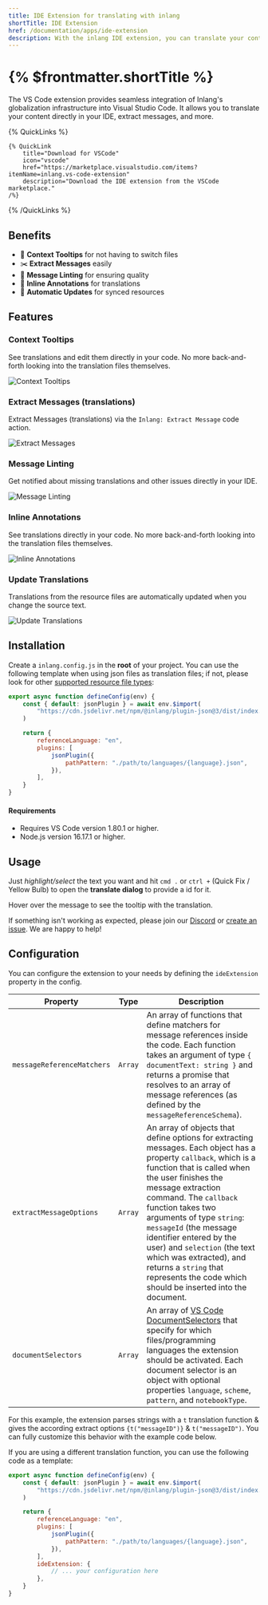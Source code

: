 ```yaml
---
title: IDE Extension for translating with inlang
shortTitle: IDE Extension
href: /documentation/apps/ide-extension
description: With the inlang IDE extension, you can translate your content directly from the IDE and more.
---
```


# {% $frontmatter.shortTitle %}

The VS Code extension provides seamless integration of Inlang's globalization infrastructure into Visual Studio Code. It allows you to translate your content directly in your IDE, extract messages, and more.

{% QuickLinks %}

    {% QuickLink
        title="Download for VSCode"
        icon="vscode"
        href="https://marketplace.visualstudio.com/items?itemName=inlang.vs-code-extension"
        description="Download the IDE extension from the VSCode marketplace."
    /%}

{% /QuickLinks %}

## Benefits

- 💬 **Context Tooltips** for not having to switch files
- ✂️ **Extract Messages** easily
- 📝 **Message Linting** for ensuring quality
- 🔎 **Inline Annotations** for translations
- 🔁 **Automatic Updates** for synced resources

## Features

### Context Tooltips

See translations and edit them directly in your code. No more back-and-forth looking into the translation files themselves.

![Context Tooltips](https://cdn.jsdelivr.net/gh/inlang/inlang/assets/ide-extension/tooltip.gif)

### Extract Messages (translations)

Extract Messages (translations) via the `Inlang: Extract Message` code action.

![Extract Messages](https://cdn.jsdelivr.net/gh/inlang/inlang/assets/ide-extension/extract.gif)

### Message Linting

Get notified about missing translations and other issues directly in your IDE.

![Message Linting](https://cdn.jsdelivr.net/gh/inlang/inlang/assets/ide-extension/lint.gif)

### Inline Annotations

See translations directly in your code. No more back-and-forth looking into the translation files themselves.

![Inline Annotations](https://cdn.jsdelivr.net/gh/inlang/inlang/assets/ide-extension/inline.gif)

### Update Translations

Translations from the resource files are automatically updated when you change the source text.

![Update Translations](https://cdn.jsdelivr.net/gh/inlang/inlang/assets/ide-extension/update.gif)

## Installation

Create a `inlang.config.js` in the **root** of your project. You can use the following template when using json files as translation files; if not, please look for other [supported resource file types](https://github.com/inlang/ecosystem#resources):

```js
export async function defineConfig(env) {
	const { default: jsonPlugin } = await env.$import(
		"https://cdn.jsdelivr.net/npm/@inlang/plugin-json@3/dist/index.js",
	)

	return {
		referenceLanguage: "en",
		plugins: [
			jsonPlugin({
				pathPattern: "./path/to/languages/{language}.json",
			}),
		],
	}
}
```

#### Requirements

- Requires VS Code version 1.80.1 or higher.
- Node.js version 16.17.1 or higher.

## Usage

Just _highlight/select_ the text you want and hit `cmd .` or `ctrl +` (Quick Fix / Yellow Bulb) to open the **translate dialog** to provide a id for it.

Hover over the message to see the tooltip with the translation.

If something isn't working as expected, please join our [Discord](https://discord.gg/gdMPPWy57R) or [create an issue](https://github.com/inlang/inlang/issues/new/choose). We are happy to help!

## Configuration

You can configure the extension to your needs by defining the `ideExtension` property in the config.

| Property                   | Type    | Description                                                                                                                                                                                                                                                                                                                                                                                                                                                         |
| -------------------------- | ------- | ------------------------------------------------------------------------------------------------------------------------------------------------------------------------------------------------------------------------------------------------------------------------------------------------------------------------------------------------------------------------------------------------------------------------------------------------------------------- |
| `messageReferenceMatchers` | `Array` | An array of functions that define matchers for message references inside the code. Each function takes an argument of type `{ documentText: string }` and returns a promise that resolves to an array of message references (as defined by the `messageReferenceSchema`).                                                                                                                                                                                           |
| `extractMessageOptions`    | `Array` | An array of objects that define options for extracting messages. Each object has a property `callback`, which is a function that is called when the user finishes the message extraction command. The `callback` function takes two arguments of type `string`: `messageId` (the message identifier entered by the user) and `selection` (the text which was extracted), and returns a `string` that represents the code which should be inserted into the document. |
| `documentSelectors`        | `Array` | An array of [VS Code DocumentSelectors](https://code.visualstudio.com/api/references/document-selector) that specify for which files/programming languages the extension should be activated. Each document selector is an object with optional properties `language`, `scheme`, `pattern`, and `notebookType`.                                                                                                                                                     |

For this example, the extension parses strings with a `t` translation function & gives the according extract options `{t("messageID")}` & `t("messageID")`.
You can fully customize this behavior with the example code below.

If you are using a different translation function, you can use the following code as a template:

```js
export async function defineConfig(env) {
	const { default: jsonPlugin } = await env.$import(
		"https://cdn.jsdelivr.net/npm/@inlang/plugin-json@3/dist/index.js",
	)

	return {
		referenceLanguage: "en",
		plugins: [
			jsonPlugin({
				pathPattern: "./path/to/languages/{language}.json",
			}),
		],
		ideExtension: {
			// ... your configuration here
		},
	}
}
```
